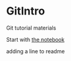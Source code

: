 # GitIntro
Git tutorial materials

Start with [the notebook](GitIntro.ipynb)

adding a line to readme
